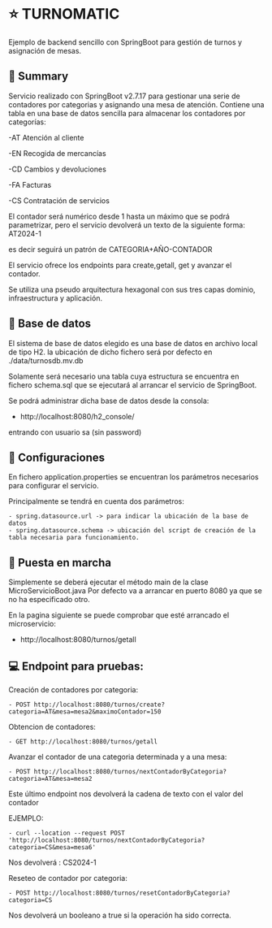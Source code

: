# ⭐ TURNOMATIC
Ejemplo de backend sencillo con SpringBoot para gestión de turnos y asignación de mesas.

## 📜 Summary
Servicio realizado con SpringBoot v2.7.17 para gestionar una serie de contadores por categorias y asignando 
una mesa de atención.
Contiene una tabla en una base de datos sencilla para almacenar los contadores por categorías:

-AT Atención al cliente

-EN Recogida de mercancías

-CD Cambios y devoluciones

-FA Facturas

-CS Contratación de servicios


El contador será numérico desde 1 hasta un máximo que se podrá parametrizar, pero el servicio devolverá un texto de la siguiente forma:
AT2024-1

es decir seguirá un patrón de CATEGORIA+AÑO-CONTADOR

El servicio ofrece los endpoints para create,getall, get y avanzar el contador.

Se utiliza una pseudo arquitectura hexagonal con sus tres capas dominio, infraestructura y aplicación.


## 📜 Base de datos
El sistema de base de datos elegido es una base de datos en archivo local de tipo H2.
la ubicación de dicho fichero será por defecto en ./data/turnosdb.mv.db

Solamente será necesario una tabla cuya estructura se encuentra en fichero schema.sql que se ejecutará
al arrancar el servicio de SpringBoot.

Se podrá administrar dicha base de datos desde la consola:
- http://localhost:8080/h2_console/

entrando con usuario sa (sin password)

## 📜 Configuraciones
En fichero application.properties se encuentran los parámetros necesarios para configurar el servicio.

Principalmente se tendrá en cuenta dos parámetros:

    - spring.datasource.url -> para indicar la ubicación de la base de datos
    - spring.datasource.schema -> ubicación del script de creación de la tabla necesaria para funcionamiento.
## 🚀 Puesta en marcha
Simplemente se deberá ejecutar el método main de la clase MicroServicioBoot.java
Por defecto va a arrancar en puerto 8080 ya que se no ha especificado otro.



En la pagina siguiente se puede comprobar que esté arrancado el  microservicio:
- http://localhost:8080/turnos/getall

## ‍💻  Endpoint para pruebas:
Creación de contadores por categoria:

    - POST http://localhost:8080/turnos/create?categoria=AT&mesa=mesa2&maximoContador=150

Obtencion de contadores:

    - GET http://localhost:8080/turnos/getall


Avanzar el contador de una categoria determinada y a una mesa:

    - POST http://localhost:8080/turnos/nextContadorByCategoria?categoria=AT&mesa=mesa2

Este último endpoint nos devolverá la cadena de texto con el valor del contador

EJEMPLO:

    - curl --location --request POST 'http://localhost:8080/turnos/nextContadorByCategoria?categoria=CS&mesa=mesa6'

Nos devolverá : CS2024-1



Reseteo de contador por categoria:

    - POST http://localhost:8080/turnos/resetContadorByCategoria?categoria=CS

Nos devolverá un booleano a true si la operación ha sido correcta.
